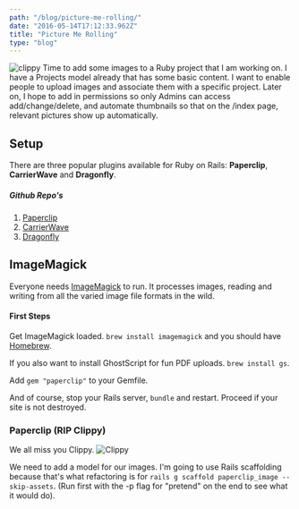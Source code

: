 ```yaml
---
path: "/blog/picture-me-rolling/"
date: "2016-05-14T17:12:33.962Z"
title: "Picture Me Rolling"
type: "blog"
---
```


![clippy](/images/clippy2.jpg) Time to add some images to a Ruby project that I am working on. I have a Projects model already that has some basic content. I want to enable people to upload images and associate them with a specific project. Later on, I hope to add in permissions so only Admins can access add/change/delete, and automate thumbnails so that on the /index page, relevant pictures show up automatically.

## Setup
There are three popular plugins available for Ruby on Rails: **Paperclip**, **CarrierWave** and **Dragonfly**.

##### Github Repo's

1. [Paperclip](https://github.com/thoughtbot/paperclip)
2. [CarrierWave](https://github.com/carrierwaveuploader/carrierwave)
3. [Dragonfly](https://github.com/markevans/dragonfly)

## ImageMagick
Everyone needs [ImageMagick](http://www.imagemagick.org/script/index.php) to run. It processes images, reading and writing from all the varied image file formats in the wild.

#### First Steps
Get ImageMagick loaded. `brew install imagemagick` and you should have [Homebrew](http://brew.sh/).

If you also want to install GhostScript for fun PDF uploads. `brew install gs`.

Add `gem "paperclip"` to your Gemfile.

And of course, stop your Rails server, `bundle` and restart. Proceed if your site is not destroyed.

### Paperclip (RIP Clippy)
We all miss you Clippy. ![Clippy](/images/clippy1.jpg)

We need to add a model for our images. I'm going to use Rails scaffolding because that's what refactoring is for `rails g scaffold paperclip_image --skip-assets`. (Run first with the -p flag for "pretend" on the end to see what it would do).
